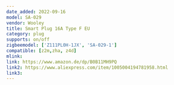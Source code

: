 ```yaml
---
date_added: 2022-09-16
model: SA-029
vendor: Wooley
title: Smart Plug 16A Type F EU
category: plug
supports: on/off
zigbeemodel: ['Z111PL0H-1JX', 'SA-029-1']
compatible: [z2m,zha, z4d]
mlink: 
link: https://www.amazon.de/dp/B0B11MH9PQ
link2: https://www.aliexpress.com/item/1005004194781958.html
link3: 
---
```


